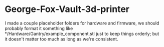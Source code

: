 # George-Fox-Vault-3d-printer

I made a couple placeholder folders for hardware and firmware, we should probably format it something like */Hardware/Gantry/example_component.stl just to keep things orderly; but it doesn't matter too much as long as we're consistent.
